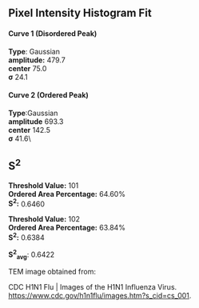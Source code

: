 ## Pixel Intensity Histogram Fit

#### Curve 1 (Disordered Peak)
**Type**: Gaussian\
**amplitude:** 479.7\
**center** 75.0\
**σ** 24.1


#### Curve 2 (Ordered Peak)
**Type**:Gaussian\
**amplitude** 693.3\
**center** 142.5\
**σ** 41.6\


## S<sup>2</sup>
**Threshold Value:** 101\
**Ordered Area Percentage:** 64.60%\
**S<sup>2</sup>:** 0.6460


**Threshold Value:** 102\
**Ordered Area Percentage:** 63.84%\
**S<sup>2</sup>:** 0.6384


**S<sup>2</sup><sub>avg</sub>**: 0.6422




TEM image obtained from:

CDC H1N1 Flu | Images of the H1N1 Influenza Virus.
https://www.cdc.gov/h1n1flu/images.htm?s_cid=cs_001.
